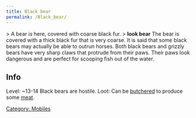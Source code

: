 ```yaml
---
title: Black bear
permalink: /Black_bear/
---
```


\> A bear is here, covered with coarse black fur.
\> **look bear**
The bear is covered with a thick black fur that is very coarse. It is
said
that some black bears may actually be able to outrun horses. Both
black
bears and grizzly bears have very sharp claws that protrude from their
paws.
Their paws look dangerous and are perfect for scooping fish out of the
water.

## Info

Level: ~13-14
Black bears are hostile.
Loot: Can be [butchered](butcher "wikilink") to produce some
[meat](meat "wikilink").

[Category: Mobiles](Category:_Mobiles "wikilink")